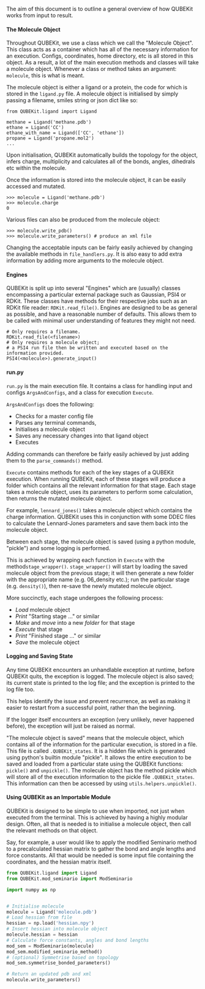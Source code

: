 The aim of this document is to outline a general overview of how QUBEKit works from input to result.

#### The Molecule Object

Throughout QUBEKit, we use a class which we call the "Molecule Object".
This class acts as a container which has all of the necessary information for an execution.
Configs, coordinates, home directory, etc is all stored in this object.
As a result, a lot of the main execution methods and classes will take a molecule object.
Whenever a class or method takes an argument: `molecule`, this is what is meant.

The molecule object is either a ligand or a protein, the code for which is stored in the `ligand.py` file.
A molecule object is initialised by simply passing a filename, smiles string or json dict like so:
    
    from QUBEKit.ligand import Ligand
    
    methane = Ligand('methane.pdb')
    ethane = Ligand('CC')
    ethane_with_name = Ligand(['CC', 'ethane'])
    propane = Ligand('propane.mol2')
    ...
    
Upon initialisation, QUBEKit automatically builds the topology for the object, infers charge, multiplicity
and calculates all of the bonds, angles, dihedrals etc within the molecule.
    
Once the information is stored into the molecule object, it can be easily accessed and mutated.

    >>> molecule = Ligand('methane.pdb')
    >>> molecule.charge
    0

Various files can also be produced from the molecule object:

    >>> molecule.write_pdb()
    >>> molecule.write_parameters() # produce an xml file
    
Changing the acceptable inputs can be fairly easily achieved by changing the available methods in `file_handlers.py`.
It is also easy to add extra information by adding more arguments to the molecule object. 

#### Engines

QUBEKit is split up into several "Engines" which are (usually) classes encompassing a particular external package such as Gaussian, PSI4 or RDKit.
These classes have methods for their respective jobs such as an RDKit file reader: `RDKit.read_file()`.
Engines are designed to be as general as possible, and have a reasonable number of defaults.
This allows them to be called with minimal user understanding of features they might not need.
    
    # Only requires a filename.
    RDKit.read_file(<filename>)
    # Only requires a molecule object;
    # a PSI4 run file then be written and executed based on the information provided.
    PSI4(<molecule>).generate_input()

#### run.py

`run.py` is the main execution file. It contains a class for handling input and configs `ArgsAndConfigs`,
and a class for execution `Execute`. 

`ArgsAndConfigs` does the following:

* Checks for a master config file
* Parses any terminal commands,
* Initialises a molecule object
* Saves any necessary changes into that ligand object
* Executes 

Adding commands can therefore be fairly easily achieved by just adding them to the `parse_commands()` method.

`Execute` contains methods for each of the key stages of a QUBEKit execution.
When running QUBEKit, each of these stages will produce a folder which contains all the relevant information for that stage.
Each stage takes a molecule object, uses its parameters to perform some calculation, then returns the mutated molecule object.

For example, `lennard_jones()` takes a molecule object which contains the charge information.
QUBEKit uses this in conjunction with some DDEC files to calculate the Lennard-Jones parameters and save them back into the molecule object.

Between each stage, the molecule object is saved (using a python module, "pickle") and some logging is performed.

This is achieved by wrapping each function in `Execute` with the method`stage_wrapper()`.
`stage_wrapper()` will start by loading the saved molecule object from the previous stage;
it will then generate a new folder with the appropriate name (e.g. 06_density etc.);
run the particular stage (e.g. `density()`), then re-save the newly mutated molecule object.

More succinctly, each stage undergoes the following process:

* *Load* molecule object
* *Print* "Starting stage ..." or similar
* *Make* and *move* into a new *folder* for that stage
* *Execute* that stage
* *Print* "Finished stage ..." or similar
* *Save* the molecule object

#### Logging and Saving State

Any time QUBEKit encounters an unhandlable exception at runtime, before QUBEKit quits, the exception is logged. 
The molecule object is also saved; its current state is printed to the log file;
and the exception is printed to the log file too. 

This helps identify the issue and prevent recurrence, as well as making it easier to restart from a successful point, rather than the beginning.

If the logger itself encounters an exception (very unlikely, never happened before), the exception will just be raised as normal.

"The molecule object is saved" means that the molecule object, which contains all of the information
for the particular execution, is stored in a file. This file is called `.QUBEKit_states`.
It is a hidden file which is generated using python's builtin module "pickle".
It allows the entire execution to be saved and loaded from a particular state using the QUBEKit functions:
`pickle()` and `unpickle()`.
The molecule object has the method pickle which will store all of the execution information to the pickle file `.QUBEKit_states`.
This information can then be accessed by using `utils.helpers.unpickle()`.  

#### Using QUBEKit as an Importable Module

QUBEKit is designed to be simple to use when imported, not just when executed from the terminal.
This is achieved by having a highly modular design.
Often, all that is needed is to initialise a molecule object, then call the relevant methods on that object.

Say, for example, a user would like to apply the modified Seminario method to a precalculated hessian matrix to gather the bond and angle lengths and force constants.
All that would be needed is some input file containing the coordinates, and the hessian matrix itself.

```python
from QUBEKit.ligand import Ligand
from QUBEKit.mod_seminario import ModSeminario

import numpy as np


# Initialise molecule
molecule = Ligand('molecule.pdb')
# Load hessian from file
hessian = np.load('hessian.npy')
# Insert hessian into molecule object
molecule.hessian = hessian
# Calculate force constants, angles and bond lengths
mod_sem = ModSeminario(molecule)
mod_sem.modified_seminario_method()
# (optional) Symmetrise based on topology
mod_sem.symmetrise_bonded_parameters()

# Return an updated pdb and xml
molecule.write_parameters()
```
